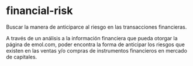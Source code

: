 # financial-risk
Buscar la manera de anticiparce al riesgo en las transacciones financieras.

A través de un análisis a la información financiera que pueda otorgar la página de emol.com, poder encontra la forma de anticipar los riesgos que existen en las ventas y/o compras de instrumentos financieros en mercado de capitales.
